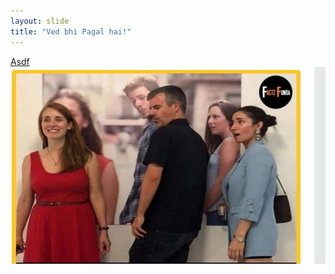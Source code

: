 ```yaml
---
layout: slide
title: "Ved bhi Pagal hai!"
---
```

[Asdf](http://google.co.in)
![qwer](https://github.com/Bittu27/github-slideshow/blob/master/_posts/IMG-20200912-WA0017.jpg)
